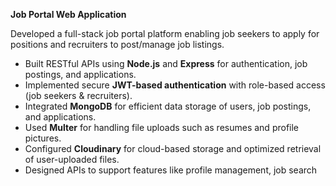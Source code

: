 
**Job Portal Web Application**

Developed a full-stack job portal platform enabling job seekers to apply for positions and recruiters to post/manage job listings.

* Built RESTful APIs using **Node.js** and **Express** for authentication, job postings, and applications.
* Implemented secure **JWT-based authentication** with role-based access (job seekers & recruiters).
* Integrated **MongoDB** for efficient data storage of users, job postings, and applications.
* Used **Multer** for handling file uploads such as resumes and profile pictures.
* Configured **Cloudinary** for cloud-based storage and optimized retrieval of user-uploaded files.
* Designed APIs to support features like profile management, job search 


